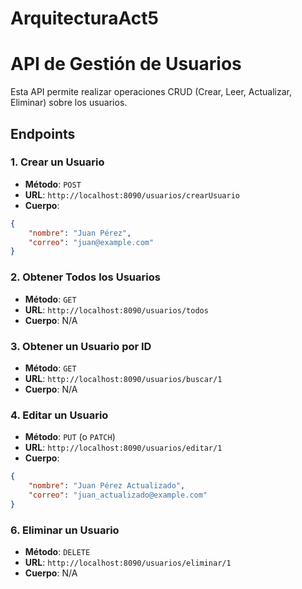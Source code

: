 # ArquitecturaAct5


# API de Gestión de Usuarios

Esta API permite realizar operaciones CRUD (Crear, Leer, Actualizar, Eliminar) sobre los usuarios.

## Endpoints

### 1. Crear un Usuario
- **Método**: `POST`
- **URL**: `http://localhost:8090/usuarios/crearUsuario`
- **Cuerpo**:
```json
{
    "nombre": "Juan Pérez",
    "correo": "juan@example.com"
}
```

### 2. Obtener Todos los Usuarios
- **Método**: `GET`
- **URL**: `http://localhost:8090/usuarios/todos`
- **Cuerpo**: N/A

### 3. Obtener un Usuario por ID
- **Método**: `GET`
- **URL**: `http://localhost:8090/usuarios/buscar/1`
- **Cuerpo**: N/A



### 4. Editar un Usuario
- **Método**: `PUT` (o `PATCH`)
- **URL**: `http://localhost:8090/usuarios/editar/1`
- **Cuerpo**:
```json
{
    "nombre": "Juan Pérez Actualizado",
    "correo": "juan_actualizado@example.com"
}
```

### 6. Eliminar un Usuario
- **Método**: `DELETE`
- **URL**: `http://localhost:8090/usuarios/eliminar/1`
- **Cuerpo**: N/A

